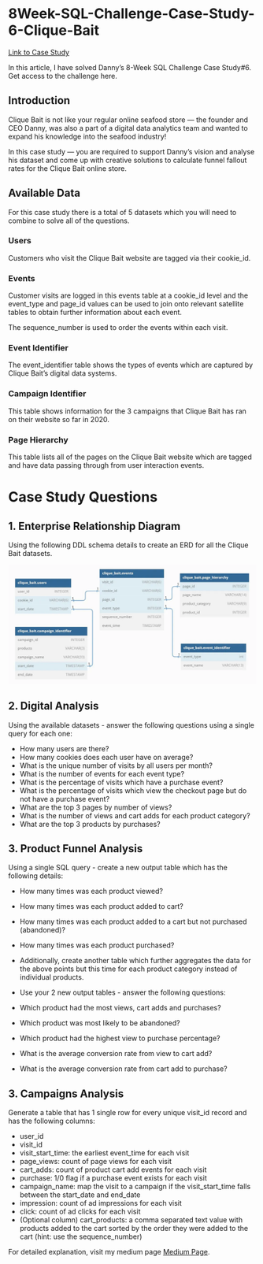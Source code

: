 # 8Week-SQL-Challenge-Case-Study-6-Clique-Bait

[Link to Case Study](https://8weeksqlchallenge.com/case-study-6/)

In this article, I have solved Danny’s 8-Week SQL Challenge Case Study#6. Get access to the challenge here.

## Introduction
Clique Bait is not like your regular online seafood store — the founder and CEO Danny, was also a part of a digital data analytics team and wanted to expand his knowledge into the seafood industry!

In this case study — you are required to support Danny’s vision and analyse his dataset and come up with creative solutions to calculate funnel fallout rates for the Clique Bait online store.

## Available Data
For this case study there is a total of 5 datasets which you will need to combine to solve all of the questions.

### Users
Customers who visit the Clique Bait website are tagged via their cookie_id.

### Events
Customer visits are logged in this events table at a cookie_id level and the event_type and page_id values can be used to join onto relevant satellite tables to obtain further information about each event.

The sequence_number is used to order the events within each visit.

### Event Identifier
The event_identifier table shows the types of events which are captured by Clique Bait’s digital data systems.

### Campaign Identifier
This table shows information for the 3 campaigns that Clique Bait has ran on their website so far in 2020.

### Page Hierarchy
This table lists all of the pages on the Clique Bait website which are tagged and have data passing through from user interaction events.

# Case Study Questions
## 1. Enterprise Relationship Diagram
Using the following DDL schema details to create an ERD for all the Clique Bait datasets.

![ERD diagram](/ERD_Diagram.jpg)


## 2. Digital Analysis
Using the available datasets - answer the following questions using a single query for each one:

- How many users are there?
- How many cookies does each user have on average?
- What is the unique number of visits by all users per month?
- What is the number of events for each event type?
- What is the percentage of visits which have a purchase event?
- What is the percentage of visits which view the checkout page but do not have a purchase event?
- What are the top 3 pages by number of views?
- What is the number of views and cart adds for each product category?
- What are the top 3 products by purchases?

## 3. Product Funnel Analysis
Using a single SQL query - create a new output table which has the following details:

- How many times was each product viewed?
- How many times was each product added to cart?
- How many times was each product added to a cart but not purchased (abandoned)?
- How many times was each product purchased?
- Additionally, create another table which further aggregates the data for the above points but this time for each product category instead of individual products.

- Use your 2 new output tables - answer the following questions:

 - Which product had the most views, cart adds and purchases?
- Which product was most likely to be abandoned?
- Which product had the highest view to purchase percentage?
- What is the average conversion rate from view to cart add?
- What is the average conversion rate from cart add to purchase?
## 3. Campaigns Analysis
Generate a table that has 1 single row for every unique visit_id record and has the following columns:

 - user_id
- visit_id
- visit_start_time: the earliest event_time for each visit
- page_views: count of page views for each visit
- cart_adds: count of product cart add events for each visit
- purchase: 1/0 flag if a purchase event exists for each visit
- campaign_name: map the visit to a campaign if the visit_start_time falls between the start_date and end_date
- impression: count of ad impressions for each visit
- click: count of ad clicks for each visit
- (Optional column) cart_products: a comma separated text value with products added to the cart sorted by the order they were added to the cart (hint: use the sequence_number)


For detailed explanation, visit my medium page [Medium Page](https://medium.com/@adamufunmilayo/8week-sql-challenge-case-study-6-clique-bait-193295527ad9). 
